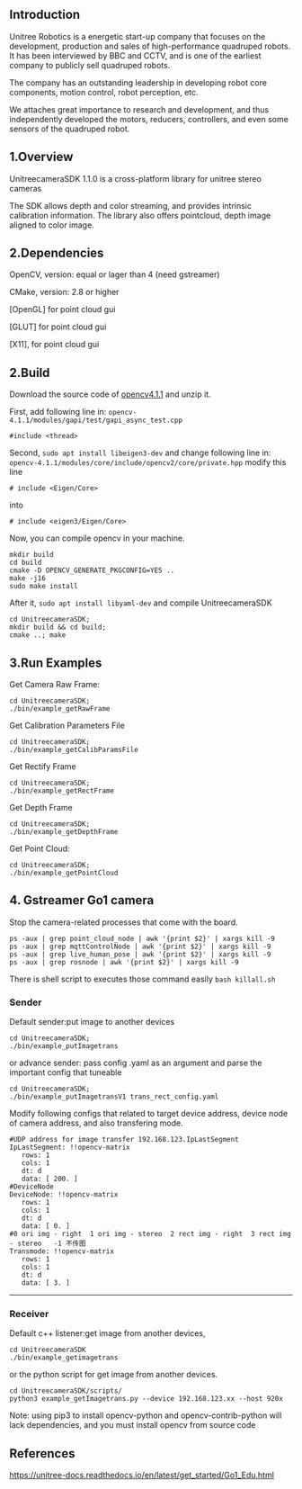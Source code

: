 Introduction
---
Unitree Robotics is a energetic start-up company that focuses on the development, production and sales of high-performance quadruped robots. It has been interviewed by BBC and CCTV, and is one of the earliest company to publicly sell quadruped robots.

The company has an outstanding leadership in developing robot core components, motion control, robot perception, etc.

We attaches great importance to research and development, and thus independently developed the motors, reducers, controllers, and even some sensors of the quadruped robot.

1.Overview
---
UnitreecameraSDK 1.1.0 is a cross-platform library for unitree stereo cameras

The SDK allows depth and color streaming, and provides intrinsic calibration information. The library also offers pointcloud, depth image aligned to color image.

2.Dependencies
---

OpenCV, version: equal or lager than 4 (need gstreamer)

CMake, version: 2.8 or higher

[OpenGL] for point cloud gui

[GLUT] for point cloud gui

[X11], for point cloud gui 

2.Build
---

Download the source code of [opencv4.1.1](
https://onedrive.live.com/?authkey=!AAgd-2ZcuPDFM4E&cid=CDE1BA91EFBCF992&id=CDE1BA91EFBCF992!739&parId=CDE1BA91EFBCF992!738&o=OneUp) and unzip it.

First, add following line in:  `opencv-4.1.1/modules/gapi/test/gapi_async_test.cpp` 
```
#include <thread>
```

Second, `sudo apt install libeigen3-dev` and change following line in: `opencv-4.1.1/modules/core/include/opencv2/core/private.hpp`
modify this line
```
# include <Eigen/Core>
```
into
```
# include <eigen3/Eigen/Core>
```

Now, you can compile opencv in your machine.

```
mkdir build
cd build
cmake -D OPENCV_GENERATE_PKGCONFIG=YES ..
make -j16
sudo make install
```

After it, `sudo apt install libyaml-dev` and compile UnitreecameraSDK

```
cd UnitreecameraSDK;
mkdir build && cd build;
cmake ..; make
```

3.Run Examples
---

Get Camera Raw Frame:
```
cd UnitreecameraSDK; 
./bin/example_getRawFrame 
```

Get Calibration Parameters File
```
cd UnitreecameraSDK;
./bin/example_getCalibParamsFile 
```

Get Rectify Frame
```
cd UnitreecameraSDK;
./bin/example_getRectFrame
```

Get Depth Frame
```
cd UnitreecameraSDK;
./bin/example_getDepthFrame
```

Get Point Cloud:
```
cd UnitreecameraSDK; 
./bin/example_getPointCloud
```

## 4. Gstreamer Go1 camera

Stop the camera-related processes that come with the board.
```
ps -aux | grep point_cloud_node | awk '{print $2}' | xargs kill -9
ps -aux | grep mqttControlNode | awk '{print $2}' | xargs kill -9
ps -aux | grep live_human_pose | awk '{print $2}' | xargs kill -9
ps -aux | grep rosnode | awk '{print $2}' | xargs kill -9
```

There is shell script to executes those command easily `bash killall.sh`


### Sender
Default sender:put image to another devices
```
cd UnitreecameraSDK; 
./bin/example_putImagetrans
```

or advance sender: pass config .yaml as an argument and parse the important config that tuneable
```
cd UnitreecameraSDK; 
./bin/example_putImagetransV1 trans_rect_config.yaml
```
Modify following configs that related to target device address, device node of camera address, and also transfering mode.
```
#UDP address for image transfer 192.168.123.IpLastSegment
IpLastSegment: !!opencv-matrix
   rows: 1
   cols: 1
   dt: d
   data: [ 200. ]
#DeviceNode
DeviceNode: !!opencv-matrix
   rows: 1
   cols: 1
   dt: d
   data: [ 0. ]
#0 ori img - right  1 ori img - stereo  2 rect img - right  3 rect img - stereo   -1 不传图
Transmode: !!opencv-matrix
   rows: 1
   cols: 1
   dt: d
   data: [ 3. ] 
```

---
### Receiver
Default c++ listener:get image from another devices,
```
cd UnitreecameraSDK 
./bin/example_getimagetrans
```

or the python script for get image from another devices.
```
cd UnitreecameraSDK/scripts/ 
python3 example_getImagetrans.py --device 192.168.123.xx --host 920x
```

Note: using pip3 to install opencv-python and opencv-contrib-python will lack dependencies, and you must install opencv from source code


## References
https://unitree-docs.readthedocs.io/en/latest/get_started/Go1_Edu.html